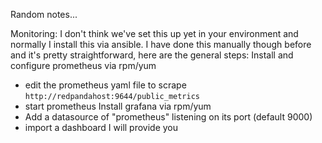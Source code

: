 

Random notes...






Monitoring:
I don't think we've set this up yet in your environment and normally I install this via ansible. I have done this manually though before and it's pretty straightforward, here are the general steps:
Install and configure prometheus via rpm/yum
- edit the prometheus yaml file to scrape `http://redpandahost:9644/public_metrics`
- start prometheus
Install grafana via rpm/yum
- Add a datasource of "prometheus" listening on its port (default 9000)
- import a dashboard I will provide you
